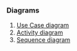 ### Diagrams

1. [Use Case diagram](https://github.com/widbnudb/MyClothes/blob/master/Documents/Diagrams/UseCase.md)
2. [Activity diagram](https://github.com/widbnudb/MyClothes/blob/master/Documents/Diagrams/Activity.md)
3. [Sequence diagram](https://github.com/widbnudb/MyClothes/blob/master/Documents/Diagrams/Sequence.md)
